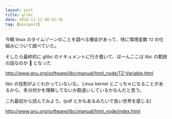 ```yaml
---
layout: post
title: glibc
date: 2018-11-12 08:52:36
tag: [minipost]
---
```


今朝 linux のタイムゾーンのことを調べる機会があって、特に環境変数 `TZ` の仕組みについて調べていた。

そしたら最終的に glibc のドキュメントに行き着いて、ほーんここは libc の範囲の話なのか 👀 となった

http://www.gnu.org/software/libc/manual/html_node/TZ-Variable.html

libc の役割がよくわかっていないな。 Linux kernel とごっちゃになることがあるから、多分何かを理解してないか勘違いしているかなんだと思う。

これ最初から読んでみよう。(pdf とかもあるみたいで良い世界を感じる)

http://www.gnu.org/software/libc/manual/html_node/index.html
